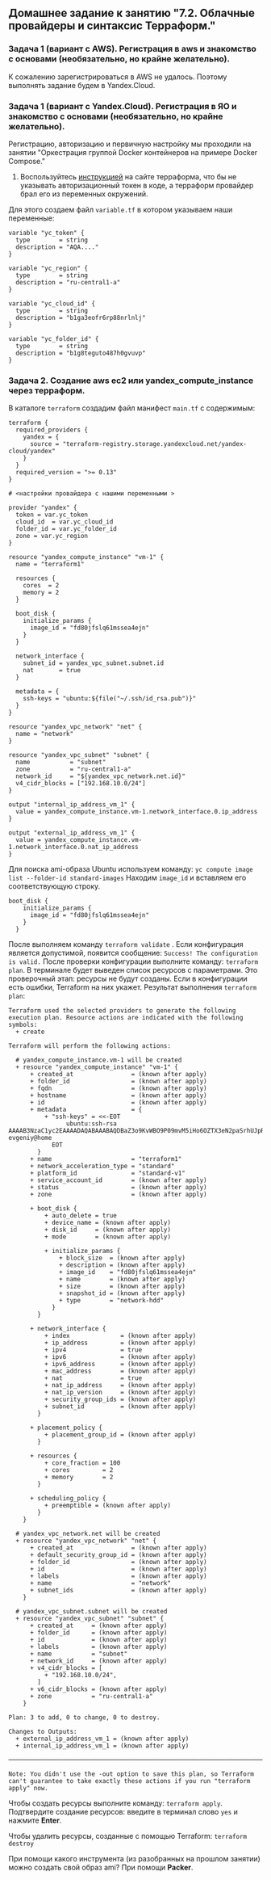 ## Домашнее задание к занятию "7.2. Облачные провайдеры и синтаксис Терраформ."

### Задача 1 (вариант с AWS). Регистрация в aws и знакомство с основами (необязательно, но крайне желательно).

К сожалению зарегистрироваться в AWS не удалось. Поэтому выполнять задание будем в Yandex.Cloud.

### Задача 1 (вариант с Yandex.Cloud). Регистрация в ЯО и знакомство с основами (необязательно, но крайне желательно).
Регистрацию, авторизацию и первичную настройку мы проходили на занятии "Оркестрация группой Docker контейнеров на примере Docker Compose."
1.  Воспользуйтесь  [инструкцией](https://registry.terraform.io/providers/yandex-cloud/yandex/latest/docs)  на сайте терраформа, что бы не указывать авторизационный токен в коде, а терраформ провайдер брал его из переменных окружений.

Для этого создаем файл `variable.tf` в котором указываем наши переменные:
```
variable "yc_token" {
  type        = string
  description = "AQA...."
}

variable "yc_region" {
  type        = string
  description = "ru-central1-a"
}

variable "yc_cloud_id" {
  type        = string
  description = "b1ga3eofr6rp88nrlnlj"
}

variable "yc_folder_id" {
  type        = string
  description = "b1g8teguto487h0gvuvp"
}
```
### Задача 2. Создание aws ec2 или yandex_compute_instance через терраформ.

В каталоге `terraform` создадим файл манифест `main.tf` с содержимым:

```
terraform {
  required_providers {
    yandex = {
      source = "terraform-registry.storage.yandexcloud.net/yandex-cloud/yandex"
    }
  }
  required_version = ">= 0.13"
}

# <настройки провайдера с нашими переменными >

provider "yandex" {
  token = var.yc_token
  cloud_id  = var.yc_cloud_id
  folder_id = var.yc_folder_id
  zone = var.yc_region
}

resource "yandex_compute_instance" "vm-1" {
  name = "terraform1"

  resources {
    cores  = 2
    memory = 2
  }

  boot_disk {
    initialize_params {
      image_id = "fd80jfslq61mssea4ejn"
    }
  }

  network_interface {
    subnet_id = yandex_vpc_subnet.subnet.id
    nat       = true
  }

  metadata = {
    ssh-keys = "ubuntu:${file("~/.ssh/id_rsa.pub")}"
  }
}

resource "yandex_vpc_network" "net" {
  name = "network"
}

resource "yandex_vpc_subnet" "subnet" {
  name           = "subnet"
  zone           = "ru-central1-a"
  network_id     = "${yandex_vpc_network.net.id}"
  v4_cidr_blocks = ["192.168.10.0/24"]
}

output "internal_ip_address_vm_1" {
  value = yandex_compute_instance.vm-1.network_interface.0.ip_address
}

output "external_ip_address_vm_1" {
  value = yandex_compute_instance.vm-1.network_interface.0.nat_ip_address
}
```
Для поиска ami-образа Ubuntu используем команду:
`yc compute image list --folder-id standard-images` 
Находим `image_id` и вставляем его соответствующую строку.
```
boot_disk {
    initialize_params {
      image_id = "fd80jfslq61mssea4ejn"
    }
  }
```
После выполняем команду `terraform validate` . Если конфигурация является допустимой, появится сообщение: `Success! The configuration is valid.`
После проверки конфигурации выполните команду: `terraform plan`. В терминале будет выведен список ресурсов с параметрами. Это проверочный этап: ресурсы не будут созданы. Если в конфигурации есть ошибки, Terraform на них укажет.
Результат выполнения `terraform plan`:
```
Terraform used the selected providers to generate the following execution plan. Resource actions are indicated with the following symbols:
  + create

Terraform will perform the following actions:

  # yandex_compute_instance.vm-1 will be created
  + resource "yandex_compute_instance" "vm-1" {
      + created_at                = (known after apply)
      + folder_id                 = (known after apply)
      + fqdn                      = (known after apply)
      + hostname                  = (known after apply)
      + id                        = (known after apply)
      + metadata                  = {
          + "ssh-keys" = <<-EOT
                ubuntu:ssh-rsa AAAAB3NzaC1yc2EAAAADAQABAAABAQDBaZ3o9KvWBO9P09mvM5iHo6OZTX3eN2paSrhUJpRN2I7A7H8/2IcDULJjJZC25c8JtSPBk8rg9BabEc7SBblCPszX5PaGi5Z+DdXfFjC6wTxGScvx7kmHZ2EKRpBUlrO5TKahHxIVlvwccXKfAlJmd6D4mECTYx+wQRkyweh4GJp/95959PMqqSwPNcs+Hm0Pvxgupax4c4l00F/dgzV/xi6Vw4BDDmjOIWYgZsjSOtXdFqWqzAY/R2VCCmFvInUsShHl2d3ZokXwv2ixvKWpMWUrHeS3NFKz66Z7YgC7o8yLvtB9kOjE9oWp/pLRp0ccdhKfixcvTyBONDQVjd7R evgeniy@home
            EOT
        }
      + name                      = "terraform1"
      + network_acceleration_type = "standard"
      + platform_id               = "standard-v1"
      + service_account_id        = (known after apply)
      + status                    = (known after apply)
      + zone                      = (known after apply)

      + boot_disk {
          + auto_delete = true
          + device_name = (known after apply)
          + disk_id     = (known after apply)
          + mode        = (known after apply)

          + initialize_params {
              + block_size  = (known after apply)
              + description = (known after apply)
              + image_id    = "fd80jfslq61mssea4ejn"
              + name        = (known after apply)
              + size        = (known after apply)
              + snapshot_id = (known after apply)
              + type        = "network-hdd"
            }
        }

      + network_interface {
          + index              = (known after apply)
          + ip_address         = (known after apply)
          + ipv4               = true
          + ipv6               = (known after apply)
          + ipv6_address       = (known after apply)
          + mac_address        = (known after apply)
          + nat                = true
          + nat_ip_address     = (known after apply)
          + nat_ip_version     = (known after apply)
          + security_group_ids = (known after apply)
          + subnet_id          = (known after apply)
        }

      + placement_policy {
          + placement_group_id = (known after apply)
        }

      + resources {
          + core_fraction = 100
          + cores         = 2
          + memory        = 2
        }

      + scheduling_policy {
          + preemptible = (known after apply)
        }
    }

  # yandex_vpc_network.net will be created
  + resource "yandex_vpc_network" "net" {
      + created_at                = (known after apply)
      + default_security_group_id = (known after apply)
      + folder_id                 = (known after apply)
      + id                        = (known after apply)
      + labels                    = (known after apply)
      + name                      = "network"
      + subnet_ids                = (known after apply)
    }

  # yandex_vpc_subnet.subnet will be created
  + resource "yandex_vpc_subnet" "subnet" {
      + created_at     = (known after apply)
      + folder_id      = (known after apply)
      + id             = (known after apply)
      + labels         = (known after apply)
      + name           = "subnet"
      + network_id     = (known after apply)
      + v4_cidr_blocks = [
          + "192.168.10.0/24",
        ]
      + v6_cidr_blocks = (known after apply)
      + zone           = "ru-central1-a"
    }

Plan: 3 to add, 0 to change, 0 to destroy.

Changes to Outputs:
  + external_ip_address_vm_1 = (known after apply)
  + internal_ip_address_vm_1 = (known after apply)

─────────────────────────────────────────────────────────────────────────────────────────────────────────────────────────────────────────────────────────────────────────────────────────────────────────────────────────────────────────────

Note: You didn't use the -out option to save this plan, so Terraform can't guarantee to take exactly these actions if you run "terraform apply" now.
```
Чтобы создать ресурсы выполните команду: `terraform apply`.  Подтвердите создание ресурсов: введите в терминал слово  `yes`  и нажмите  **Enter**.

Чтобы удалить ресурсы, созданные с помощью Terraform: `terraform destroy`

При помощи какого инструмента (из разобранных на прошлом занятии) можно создать свой образ ami?
При помощи **Packer**.
